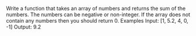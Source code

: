 Write a function that takes an array of numbers and returns the sum of the numbers. The numbers can be negative or non-integer. If the array does not contain any numbers then you should return 0.
Examples
Input: [1, 5.2, 4, 0, -1]
Output: 9.2